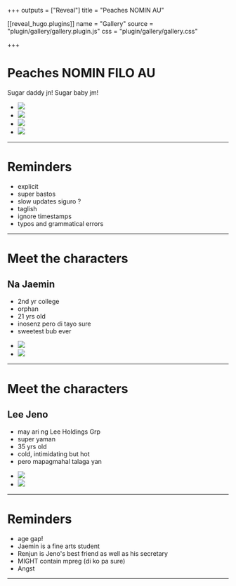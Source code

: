 +++
outputs = ["Reveal"]
title = "Peaches NOMIN AU"

[[reveal_hugo.plugins]]
name = "Gallery"
source = "plugin/gallery/gallery.plugin.js"
css = "plugin/gallery/gallery.css"

+++
# Peaches NOMIN FILO AU

Sugar daddy jn!
Sugar baby jm!

<ul class="gallery" data-interval="0.7" data-iterations="1">
	<li><img src="images/title-tweet/1.jpeg"></li>
	<li><img src="images/title-tweet/2.jpeg"></li>
	<li><img src="images/title-tweet/3.jpeg"></li>
    <li><img src="images/title-tweet/4.jpeg"></li>
</ul>

---

# Reminders

- explicit
- super bastos 
- slow updates siguro ?
- taglish
- ignore timestamps 
- typos and grammatical errors

---

# Meet the characters

## Na Jaemin

- 2nd yr college 
- orphan 
- 21 yrs old
- inosenz pero di tayo sure
- sweetest bub ever

<ul class="gallery" data-interval="0.7" data-iterations="1">
	<li><img src="images/character-intro/jm1.jpeg"></li>
	<li><img src="images/character-intro/jm2.jpeg"></li>
</ul>

---

# Meet the characters

## Lee Jeno 

- may ari ng Lee Holdings Grp
- super yaman 
- 35 yrs old
- cold, intimidating but hot 
- pero mapagmahal talaga yan

<ul class="gallery" data-interval="0.7" data-iterations="1">
	<li><img src="images/character-intro/jn1.jpeg"></li>
	<li><img src="images/character-intro/jn2.jpeg"></li>
</ul>

---

# Reminders

- age gap!
- Jaemin is a fine arts student
- Renjun is Jeno's best friend as well as his secretary
- MIGHT contain mpreg (di ko pa sure)
- Angst

---

